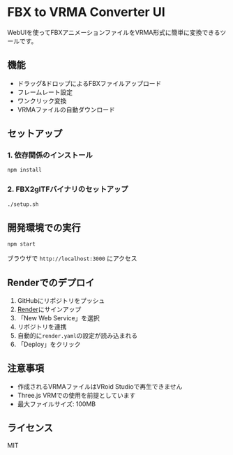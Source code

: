 # FBX to VRMA Converter UI

WebUIを使ってFBXアニメーションファイルをVRMA形式に簡単に変換できるツールです。

## 機能

- ドラッグ&ドロップによるFBXファイルアップロード
- フレームレート設定
- ワンクリック変換
- VRMAファイルの自動ダウンロード

## セットアップ

### 1. 依存関係のインストール
```bash
npm install
```

### 2. FBX2glTFバイナリのセットアップ
```bash
./setup.sh
```

## 開発環境での実行

```bash
npm start
```

ブラウザで `http://localhost:3000` にアクセス

## Renderでのデプロイ

1. GitHubにリポジトリをプッシュ
2. [Render](https://render.com)にサインアップ
3. 「New Web Service」を選択
4. リポジトリを連携
5. 自動的に`render.yaml`の設定が読み込まれる
6. 「Deploy」をクリック

## 注意事項

- 作成されるVRMAファイルはVRoid Studioで再生できません
- Three.js VRMでの使用を前提としています
- 最大ファイルサイズ: 100MB

## ライセンス

MIT